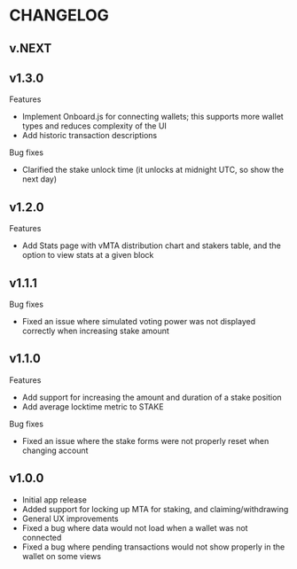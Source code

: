 # CHANGELOG

## v.NEXT

## v1.3.0

Features

- Implement Onboard.js for connecting wallets; this supports more wallet types
  and reduces complexity of the UI
- Add historic transaction descriptions

Bug fixes

- Clarified the stake unlock time (it unlocks at midnight UTC, so show the next day)

## v1.2.0

Features

- Add Stats page with vMTA distribution chart and stakers table, and the option to
  view stats at a given block

## v1.1.1

Bug fixes

- Fixed an issue where simulated voting power was not displayed
  correctly when increasing stake amount

## v1.1.0

Features

- Add support for increasing the amount and duration of a stake position
- Add average locktime metric to STAKE

Bug fixes

- Fixed an issue where the stake forms were not properly reset when changing account

## v1.0.0

- Initial app release
- Added support for locking up MTA for staking, and claiming/withdrawing
- General UX improvements
- Fixed a bug where data would not load when a wallet was not connected
- Fixed a bug where pending transactions would not show properly in the wallet on some views
